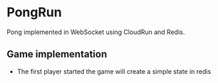 # PongRun
Pong implemented in WebSocket using CloudRun and Redis.

## Game implementation
- The first player started the game will create a simple state in redis 
